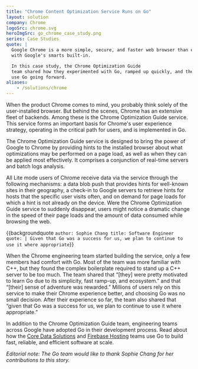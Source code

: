 ```yaml
---
title: "Chrome Content Optimization Service Runs on Go"
layout: solution
company: Chrome
logoSrc: chrome.svg
heroImgSrc: go_chrome_case_study.png
series: Case Studies
quote: |
  Google Chrome is a more simple, secure, and faster web browser than ever,
  with Google's smarts built-in.

  In this case study, the Chrome Optimization Guide
  team shared how they experimented with Go, ramped up quickly, and their plans to
  use Go going forward.
aliases:
    - /solutions/chrome
---
```


When the product Chrome comes to mind, you probably think solely of the
user-installed browser. But behind the scenes, Chrome has an extensive fleet of
backends. Among these is the Chrome Optimization Guide service. This service
forms an important basis for Chrome's user experience strategy, operating in the
critical path for users, and is implemented in Go.

The Chrome Optimization Guide service is designed to bring the power of Google
to Chrome by providing hints to the installed browser about what optimizations
may be performed on a page load, as well as when they can be applied most
effectively. It comprises a conjunction of real-time servers and batch logs
analysis.

All Lite mode users of Chrome receive data via the service through the following
mechanisms: a data blob push that provides hints for well-known sites in their
geography, a check-in to Google servers to retrieve hints for hosts that the
specific user visits often, and on demand for page loads for which a hint is not
already on the device. Were the Chrome Optimization Guide service to suddenly
disappear, users might notice a dramatic change in the speed of their page loads
and the amount of data consumed while browsing the web.

{{backgroundquote `
  author: Sophie Chang
  title: Software Engineer
  quote: |
    Given that Go was a success for us, we plan to continue to use
    it where appropriate
`}}

When the Chrome engineering team started building the service, only a few
members had comfort with Go. Most of the team was more familiar with C++, but
they found the complex boilerplate required to stand up a C++ server to be too
much. The team shared that “[they] were pretty motivated to learn Go due to its
simplicity, fast ramp-up, and ecosystem.” and that “[their] sense of adventure
was rewarded.” Millions of users rely on this service to make their Chrome
experience better, and choosing Go was no small decision. After their experience
so far, the team also shared that “given that Go was a success for us, we plan
to continue to use it where appropriate.”

In addition to the Chrome Optimization Guide team, engineering teams across
Google have adopted Go in their development process. Read about how the [Core
Data Solutions](/solutions/google/coredata/) and [Firebase
Hosting](/solutions/google/firebase/) teams use Go to build fast, reliable,
and efficient software at scale.

*Editorial note: The Go team would like to thank Sophie Chang for her
contributions to this story.*
